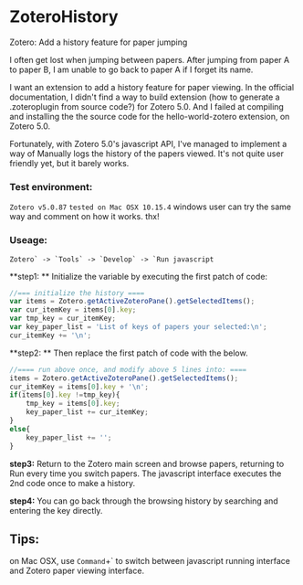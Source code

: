 # ZoteroHistory
Zotero: Add a history feature for paper jumping

I often get lost when jumping between papers. After jumping from paper A to paper B, I am unable to go back to paper A if I forget its name.

I want an extension to add a history feature for paper viewing. In the official documentation, I didn't find a way to build extension (how to generate a .zoteroplugin from source code?) for Zotero 5.0. And I failed at compiling and installing the the source code for the hello-world-zotero extension, on Zotero 5.0.

Fortunately, with Zotero 5.0's javascript API, I've managed to implement a way of Manually logs the history of the papers viewed. It's not quite user friendly yet, but it barely works.

### Test environment:

 `Zotero v5.0.87`
 `tested on Mac OSX 10.15.4`
 windows user can try the same way and comment on how it works. thx!

### Useage:

```
Zotero` -> `Tools` -> `Develop` -> `Run javascript
```

**step1: ** Initialize the variable by executing the first patch of code:

```javascript
//=== initialize the history ====
var items = Zotero.getActiveZoteroPane().getSelectedItems();
var cur_itemKey = items[0].key;
var tmp_key = cur_itemKey;
var key_paper_list = 'List of keys of papers your selected:\n';
cur_itemKey += '\n';
```

**step2: ** Then replace the first patch of code with the below.

```javascript
//==== run above once, and modify above 5 lines into: ====
items = Zotero.getActiveZoteroPane().getSelectedItems();
cur_itemKey = items[0].key + '\n';
if(items[0].key !=tmp_key){
	tmp_key = items[0].key;
	key_paper_list += cur_itemKey;
}
else{
    key_paper_list += '';
}
```

**step3:** Return to the Zotero main screen and browse papers, returning to Run every time you switch papers. The javascript  interface executes the 2nd code once to make a history.

**step4:** You can go back through the browsing history by searching and entering the key directly.

## Tips:

on Mac OSX, use `Command`+` to switch between javascript running interface and Zotero paper viewing interface.
